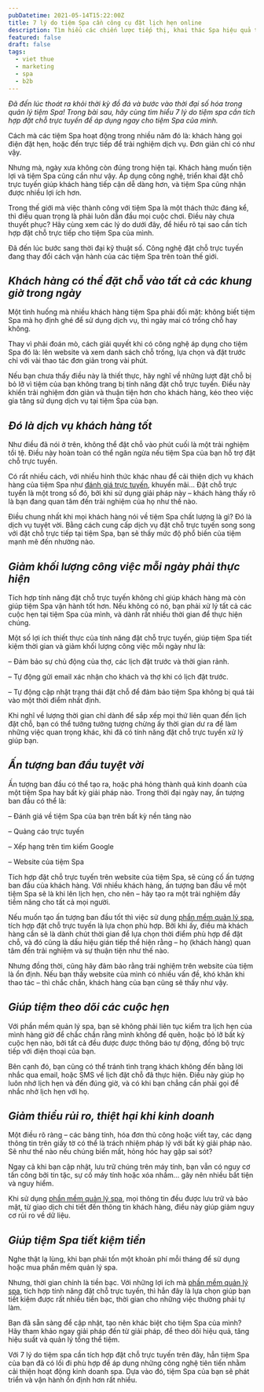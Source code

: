 ```yaml
---
pubDatetime: 2021-05-14T15:22:00Z
title: 7 lý do tiệm Spa cần công cụ đặt lịch hẹn online
description: Tìm hiểu các chiến lược tiếp thị, khai thác Spa hiệu quả trong chuỗi bài viết sau của nhavantuonglai để áp dụng và đem lại hiệu quả thiết thực cho giải pháp của bạn.
featured: false
draft: false
tags:
  - viet thue
  - marketing
  - spa
  - b2b
---
```


_Đã đến lúc thoát ra khỏi thời kỳ đồ đá và bước vào thời đại số hóa trong quản lý tiệm Spa! Trong bài sau, hãy cùng tìm hiểu 7 lý do tiệm spa cần tích hợp đặt chỗ trực tuyến để áp dụng ngay cho tiệm Spa của mình._

Cách mà các tiệm Spa hoạt động trong nhiều năm đó là: khách hàng gọi điện đặt hẹn, hoặc đến trực tiếp để trải nghiệm dịch vụ. Đơn giản chỉ có như vậy.

Nhưng mà, ngày xưa không còn đúng trong hiện tại. Khách hàng muốn tiện lợi và tiệm Spa cũng cần như vậy. Áp dụng công nghệ, triển khai đặt chỗ trực tuyến giúp khách hàng tiếp cận dễ dàng hơn, và tiệm Spa cũng nhận được nhiều lợi ích hơn.

Trong thế giới mà việc thành công với tiệm Spa là một thách thức đáng kể, thì điều quan trọng là phải luôn dẫn đầu mọi cuộc chơi. Điều này chưa thuyết phục? Hãy cùng xem các lý do dưới đây, để hiểu rõ tại sao cần tích hợp đặt chỗ trực tiếp cho tiệm Spa của mình.

Đã đến lúc bước sang thời đại kỹ thuật số. Công nghệ đặt chỗ trực tuyến đang thay đổi cách vận hành của các tiệm Spa trên toàn thế giới.

## _Khách hàng có thể đặt chỗ vào tất cả các khung giờ trong ngày_

Một tình huống mà nhiều khách hàng tiệm Spa phải đối mặt: không biết tiệm Spa mà họ định ghé để sử dụng dịch vụ, thì ngày mai có trống chỗ hay không.

Thay vì phải đoán mò, cách giải quyết khi có công nghệ áp dụng cho tiệm Spa đó là: lên website và xem danh sách chỗ trống, lựa chọn và đặt trước chỉ với vài thao tác đơn giản trong vài phút.

Nếu bạn chưa thấy điều này là thiết thực, hãy nghĩ về những lượt đặt chỗ bị bỏ lỡ vì tiệm của bạn không trang bị tính năng đặt chỗ trực tuyến. Điều này khiến trải nghiệm đơn giản và thuận tiện hơn cho khách hàng, kéo theo việc gia tăng sử dụng dịch vụ tại tiệm Spa của bạn.

## _Đó là dịch vụ khách hàng tốt_

Như điều đã nói ở trên, không thể đặt chỗ vào phút cuối là một trải nghiệm tồi tệ. Điều này hoàn toàn có thể ngăn ngừa nếu tiệm Spa của bạn hỗ trợ đặt chỗ trực tuyến.

Có rất nhiều cách, với nhiều hình thức khác nhau để cải thiện dịch vụ khách hàng của tiệm Spa như [đánh giá trực tuyến](https://bluejaypos.vn/article/lam-the-nao-de-thu-hut-them-khach-hang-den-tiem-spa-thong-qua-bai-danh-gia-truc-tuyen), khuyến mãi… Đặt chỗ trực tuyến là một trong số đó, bởi khi sử dụng giải pháp này – khách hàng thấy rõ là bạn đang quan tâm đến trải nghiệm của họ như thế nào.

Điều chung nhất khi mọi khách hàng nói về tiệm Spa chất lượng là gì? Đó là dịch vụ tuyệt vời. Bằng cách cung cấp dịch vụ đặt chỗ trực tuyến song song với đặt chỗ trực tiếp tại tiệm Spa, bạn sẽ thấy mức độ phổ biến của tiệm mạnh mẽ đến nhường nào.

## _Giảm khối lượng công việc mỗi ngày phải thực hiện_

Tích hợp tính năng đặt chỗ trực tuyến không chỉ giúp khách hàng mà còn giúp tiệm Spa vận hành tốt hơn. Nếu không có nó, bạn phải xử lý tất cả các cuộc hẹn tại tiệm Spa của mình, và dành rất nhiều thời gian để thực hiện chúng.

Một số lợi ích thiết thực của tính năng đặt chỗ trực tuyến, giúp tiệm Spa tiết kiệm thời gian và giảm khối lượng công việc mỗi ngày như là:

– Đảm bảo sự chủ động của thợ, các lịch đặt trước và thời gian rảnh.

– Tự động gửi email xác nhận cho khách và thợ khi có lịch đặt trước.

– Tự động cập nhật trạng thái đặt chỗ để đảm bảo tiệm Spa không bị quá tải vào một thời điểm nhất định.

Khi nghĩ về lượng thời gian chỉ dành để sắp xếp mọi thứ liên quan đến lịch đặt chỗ, bạn có thể tưởng tưởng tượng chừng ấy thời gian dư ra để làm những việc quan trọng khác, khi đã có tính năng đặt chỗ trực tuyến xử lý giúp bạn.

## _Ấn tượng ban đầu tuyệt vời_

Ấn tượng ban đầu có thể tạo ra, hoặc phá hỏng thành quả kinh doanh của một tiệm Spa hay bất kỳ giải pháp nào. Trong thời đại ngày nay, ấn tượng ban đầu có thể là:

– Đánh giá về tiệm Spa của bạn trên bất kỳ nền tảng nào

– Quảng cáo trực tuyến

– Xếp hạng trên tìm kiếm Google

– Website của tiệm Spa

Tích hợp đặt chỗ trực tuyến trên website của tiệm Spa, sẽ củng cố ấn tượng ban đầu của khách hàng. Với nhiều khách hàng, ấn tượng ban đầu về một tiệm Spa sẽ là khi lên lịch hẹn, cho nên – hãy tạo ra một trải nghiệm đầy tiềm năng cho tất cả mọi người.

Nếu muốn tạo ấn tượng ban đầu tốt thì việc sử dụng [phần mềm quản lý spa](https://bluejaypos.vn/article/tam-quan-trong-cua-phan-mem-quan-ly-nha-hang), tích hợp đặt chỗ trực tuyến là lựa chọn phù hợp. Bởi khi ấy, điều mà khách hàng cần sẽ là dành chút thời gian để lựa chọn thời điểm phù hợp để đặt chỗ, và đó cũng là dấu hiệu gián tiếp thể hiện rằng – họ (khách hàng) quan tâm đến trải nghiệm và sự thuận tiện như thế nào.

Nhưng đồng thời, cũng hãy đảm bảo rằng trải nghiệm trên website của tiệm là ổn định. Nếu bạn thấy website của mình có nhiều vấn đề, khó khăn khi thao tác – thì chắc chắn, khách hàng của bạn cũng sẽ thấy như vậy.

## _Giúp tiệm theo dõi các cuộc hẹn_

Với phần mềm quản lý spa, bạn sẽ không phải liên tục kiểm tra lịch hẹn của mình hàng giờ để chắc chắn rằng mình không để quên, hoặc bỏ lỡ bất kỳ cuộc hẹn nào, bởi tất cả đều được được thông báo tự động, đồng bộ trực tiếp với điện thoại của bạn.

Bên cạnh đó, bạn cũng có thể tránh tình trạng khách không đến bằng lời nhắc qua email, hoặc SMS về lịch đặt chỗ đã thực hiện. Điều này giúp họ luôn nhớ lịch hẹn và đến đúng giờ, và có khi bạn chẳng cần phải gọi để nhắc nhở lịch hẹn với họ.

## _Giảm thiểu rủi ro, thiệt hại khi kinh doanh_

Một điều rõ ràng – các bảng tính, hóa đơn thủ công hoặc viết tay, các dạng thông tin trên giấy tờ có thể là trách nhiệm pháp lý với bất kỳ giải pháp nào. Sẽ như thế nào nếu chúng biến mất, hỏng hóc hay gặp sai sót?

Ngay cả khi bạn cập nhật, lưu trữ chúng trên máy tính, bạn vẫn có nguy cơ tấn công bởi tin tặc, sự cố máy tính hoặc xóa nhầm… gây nên nhiều bất tiện và nguy hiểm.

Khi sử dụng [phần mềm quản lý spa](https://bluejaypos.vn/article/phan-mem-quan-ly-tiem-spa-la-gi-lam-the-nao-de-lua-chon-phu-hop-voi-tiem-spa-cua-ban), mọi thông tin đều được lưu trữ và bảo mật, từ giao dịch chi tiết đến thông tin khách hàng, điều này giúp giảm nguy cơ rủi ro về dữ liệu.

## _Giúp tiệm Spa tiết kiệm tiền_

Nghe thật lạ lùng, khi bạn phải tốn một khoản phí mỗi tháng để sử dụng hoặc mua phần mềm quản lý spa.

Nhưng, thời gian chính là tiền bạc. Với những lợi ích mà [phần mềm quản lý spa](https://bluejaypos.vn/article/tai-sao-phan-mem-quan-ly-spa-lai-can-thiet), tích hợp tính năng đặt chỗ trực tuyến, thì hẳn đây là lựa chọn giúp bạn tiết kiệm được rất nhiều tiền bạc, thời gian cho những việc thường phải tự làm.

Bạn đã sẵn sàng để cập nhật, tạo nên khác biệt cho tiệm Spa của mình? Hãy tham khảo ngay giải pháp đến từ giải pháp, để theo dõi hiệu quả, tăng hiệu suất và quản lý tổng thể tiệm.

Với 7 lý do tiệm spa cần tích hợp đặt chỗ trực tuyến trên đây, hẳn tiệm Spa của bạn đã có lối đi phù hợp để áp dụng những công nghệ tiên tiến nhằm cải thiện hoạt động kinh doanh spa. Dựa vào đó, tiệm Spa của bạn sẽ phát triển và vận hành ổn định hơn rất nhiều.
